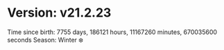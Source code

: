 # Version: v21.2.23
Time since birth: 7755 days, 186121 hours, 11167260 minutes, 670035600 seconds
Season: Winter ❄️
